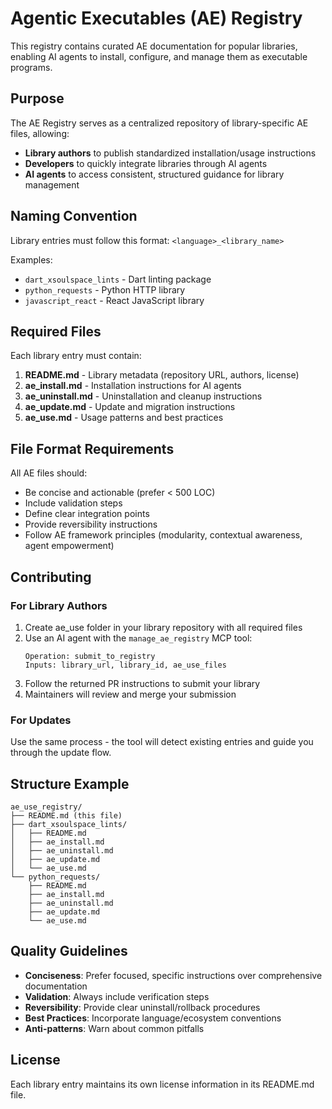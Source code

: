 # Agentic Executables (AE) Registry

This registry contains curated AE documentation for popular libraries, enabling AI agents to install, configure, and manage them as executable programs.

## Purpose

The AE Registry serves as a centralized repository of library-specific AE files, allowing:

- **Library authors** to publish standardized installation/usage instructions
- **Developers** to quickly integrate libraries through AI agents
- **AI agents** to access consistent, structured guidance for library management

## Naming Convention

Library entries must follow this format: `<language>_<library_name>`

Examples:

- `dart_xsoulspace_lints` - Dart linting package
- `python_requests` - Python HTTP library
- `javascript_react` - React JavaScript library

## Required Files

Each library entry must contain:

1. **README.md** - Library metadata (repository URL, authors, license)
2. **ae_install.md** - Installation instructions for AI agents
3. **ae_uninstall.md** - Uninstallation and cleanup instructions
4. **ae_update.md** - Update and migration instructions
5. **ae_use.md** - Usage patterns and best practices

## File Format Requirements

All AE files should:

- Be concise and actionable (prefer < 500 LOC)
- Include validation steps
- Define clear integration points
- Provide reversibility instructions
- Follow AE framework principles (modularity, contextual awareness, agent empowerment)

## Contributing

### For Library Authors

1. Create ae_use folder in your library repository with all required files
2. Use an AI agent with the `manage_ae_registry` MCP tool:
   ```
   Operation: submit_to_registry
   Inputs: library_url, library_id, ae_use_files
   ```
3. Follow the returned PR instructions to submit your library
4. Maintainers will review and merge your submission

### For Updates

Use the same process - the tool will detect existing entries and guide you through the update flow.

## Structure Example

```
ae_use_registry/
├── README.md (this file)
├── dart_xsoulspace_lints/
│   ├── README.md
│   ├── ae_install.md
│   ├── ae_uninstall.md
│   ├── ae_update.md
│   └── ae_use.md
└── python_requests/
    ├── README.md
    ├── ae_install.md
    ├── ae_uninstall.md
    ├── ae_update.md
    └── ae_use.md
```

## Quality Guidelines

- **Conciseness**: Prefer focused, specific instructions over comprehensive documentation
- **Validation**: Always include verification steps
- **Reversibility**: Provide clear uninstall/rollback procedures
- **Best Practices**: Incorporate language/ecosystem conventions
- **Anti-patterns**: Warn about common pitfalls

## License

Each library entry maintains its own license information in its README.md file.
